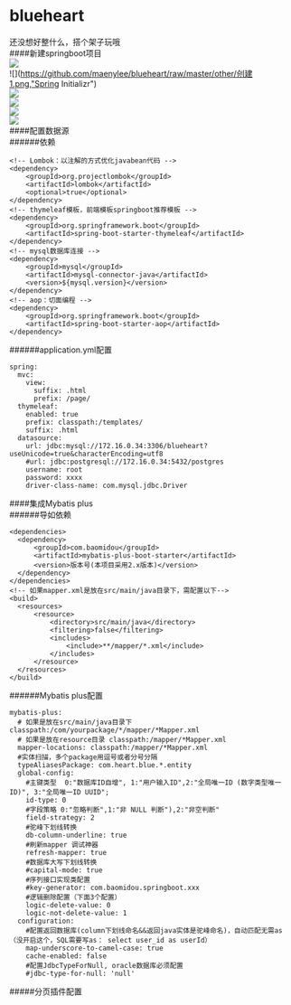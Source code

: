 # blueheart
还没想好整什么，搭个架子玩哦  
####新建springboot项目  
![](https://github.com/maenylee/blueheart/raw/master/other/创建.png,"新建")  
![](https://github.com/maenylee/blueheart/raw/master/other/创建1.png,"Spring Initializr")  
![](https://github.com/maenylee/blueheart/raw/master/other/创建2.png,"GVA")  
![](https://github.com/maenylee/blueheart/raw/master/other/创建3.png,"集成工具")  
![](https://github.com/maenylee/blueheart/raw/master/other/创建4.png,"项目配置")  
![](https://github.com/maenylee/blueheart/raw/master/other/项目结构.png,"项目结构")  
####配置数据源  
######依赖  
```
<!-- Lombok：以注解的方式优化javabean代码 -->
<dependency>
    <groupId>org.projectlombok</groupId>
    <artifactId>lombok</artifactId>
    <optional>true</optional>
</dependency>
<!-- thymeleaf模板，前端模板springboot推荐模板 -->
<dependency>
    <groupId>org.springframework.boot</groupId>
    <artifactId>spring-boot-starter-thymeleaf</artifactId>
</dependency>
<!-- mysql数据库连接 -->
<dependency>
    <groupId>mysql</groupId>
    <artifactId>mysql-connector-java</artifactId>
    <version>${mysql.version}</version>
</dependency>
<!-- aop：切面编程 -->
<dependency>
    <groupId>org.springframework.boot</groupId>
    <artifactId>spring-boot-starter-aop</artifactId>
</dependency>
```
######application.yml配置  
```
spring:
  mvc:
    view:
      suffix: .html
      prefix: /page/
  thymeleaf:
    enabled: true
    prefix: classpath:/templates/
    suffix: .html
  datasource:
    url: jdbc:mysql://172.16.0.34:3306/blueheart?useUnicode=true&characterEncoding=utf8
    #url: jdbc:postgresql://172.16.0.34:5432/postgres
    username: root
    password: xxxx
    driver-class-name: com.mysql.jdbc.Driver
```
####集成Mybatis plus    
######导如依赖  
```
<dependencies>
  <dependency>
      <groupId>com.baomidou</groupId>
      <artifactId>mybatis-plus-boot-starter</artifactId>
      <version>版本号(本项目采用2.x版本)</version>
  </dependency>
</dependencies>
<!-- 如果mapper.xml是放在src/main/java目录下，需配置以下-->
<build>
  <resources>
      <resource>
          <directory>src/main/java</directory>
          <filtering>false</filtering>
          <includes>
              <include>**/mapper/*.xml</include>
          </includes>
      </resource>
  </resources>
</build>
```
######Mybatis plus配置  
```
mybatis-plus:
  # 如果是放在src/main/java目录下 classpath:/com/yourpackage/*/mapper/*Mapper.xml
  # 如果是放在resource目录 classpath:/mapper/*Mapper.xml
  mapper-locations: classpath:/mapper/*Mapper.xml
  #实体扫描，多个package用逗号或者分号分隔
  typeAliasesPackage: com.heart.blue.*.entity
  global-config:
    #主键类型  0:"数据库ID自增", 1:"用户输入ID",2:"全局唯一ID (数字类型唯一ID)", 3:"全局唯一ID UUID";
    id-type: 0
    #字段策略 0:"忽略判断",1:"非 NULL 判断"),2:"非空判断"
    field-strategy: 2
    #驼峰下划线转换
    db-column-underline: true
    #刷新mapper 调试神器
    refresh-mapper: true
    #数据库大写下划线转换
    #capital-mode: true
    #序列接口实现类配置
    #key-generator: com.baomidou.springboot.xxx
    #逻辑删除配置（下面3个配置）
    logic-delete-value: 0
    logic-not-delete-value: 1
  configuration:
    #配置返回数据库(column下划线命名&&返回java实体是驼峰命名)，自动匹配无需as（没开启这个，SQL需要写as： select user_id as userId）
    map-underscore-to-camel-case: true
    cache-enabled: false
    #配置JdbcTypeForNull, oracle数据库必须配置
    #jdbc-type-for-null: 'null'
```
#####分页插件配置  
